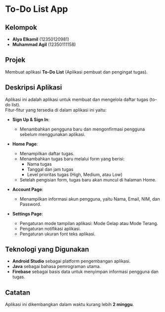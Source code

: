 # To-Do List App

## Kelompok
- **Alya Elkamil** (12350120981)
- **Muhammad Agil** (12350111158)

## Projek
Membuat aplikasi **To-Do List** (Aplikasi pembuat dan pengingat tugas).

## Deskripsi Aplikasi
Aplikasi ini adalah aplikasi untuk membuat dan mengelola daftar tugas (to-do list).  
Fitur-fitur yang tersedia di dalam aplikasi ini yaitu:

- **Sign Up & Sign In**:
  - Menambahkan pengguna baru dan mengonfirmasi pengguna sebelum menggunakan aplikasi.

- **Home Page**:
  - Menampilkan daftar tugas.
  - Menambahkan tugas baru melalui form yang berisi:
    - Nama tugas
    - Tanggal dan jam tugas
    - Level prioritas tugas (High, Medium, atau Low)
  - Setelah pengisian form, tugas baru akan muncul di halaman Home.

- **Account Page**:
  - Menampilkan informasi akun pengguna, yaitu Nama, Email, NIM, dan Password.

- **Settings Page**:
  - Pengaturan mode tampilan aplikasi: Mode Gelap atau Mode Terang.
  - Pengaturan notifikasi aplikasi.
  - Pengaturan ukuran font teks aplikasi.

## Teknologi yang Digunakan
- **Android Studio** sebagai platform pengembangan aplikasi.
- **Java** sebagai bahasa pemrograman utama.
- **Firebase** sebagai basis data untuk menyimpan informasi pengguna dan tugas.

## Catatan
Aplikasi ini dikembangkan dalam waktu kurang lebih **2 minggu**.

